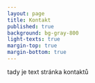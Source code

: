 ```yaml
---
layout: page
title: Kontakt
published: true
background: bg-gray-800
light-texts: true
margin-top: true
margin-bottom: true
---
```

tady je text stránka kontaktů
